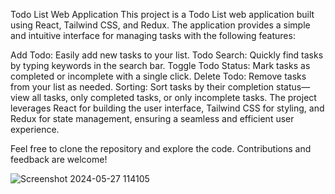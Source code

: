 Todo List Web Application
This project is a Todo List web application built using React, Tailwind CSS, and Redux. The application provides a simple and intuitive interface for managing tasks with the following features:

Add Todo: Easily add new tasks to your list.
Todo Search: Quickly find tasks by typing keywords in the search bar.
Toggle Todo Status: Mark tasks as completed or incomplete with a single click.
Delete Todo: Remove tasks from your list as needed.
Sorting: Sort tasks by their completion status—view all tasks, only completed tasks, or only incomplete tasks.
The project leverages React for building the user interface, Tailwind CSS for styling, and Redux for state management, ensuring a seamless and efficient user experience.

Feel free to clone the repository and explore the code. Contributions and feedback are welcome!


![Screenshot 2024-05-27 114105](https://github.com/Shubhr457/todo-app-react-redux-main/assets/136572711/72e9e7eb-b589-46b7-b02c-95a6cd050863)
